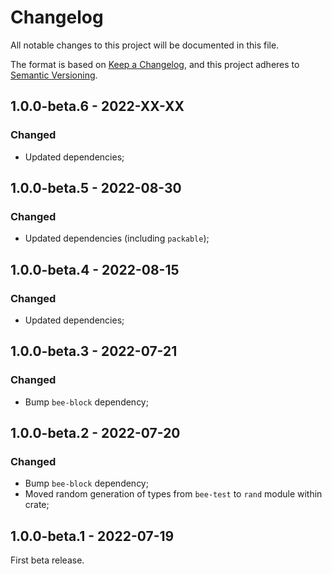 # Changelog

All notable changes to this project will be documented in this file.

The format is based on [Keep a Changelog](https://keepachangelog.com/en/1.0.0/),
and this project adheres to [Semantic Versioning](https://semver.org/spec/v2.0.0.html).

<!-- ## Unreleased - YYYY-MM-DD

### Added

### Changed

### Deprecated

### Removed

### Fixed

### Security -->

## 1.0.0-beta.6 - 2022-XX-XX

### Changed

- Updated dependencies;

## 1.0.0-beta.5 - 2022-08-30

### Changed

- Updated dependencies (including `packable`);

## 1.0.0-beta.4 - 2022-08-15

### Changed

- Updated dependencies;

## 1.0.0-beta.3 - 2022-07-21

### Changed

- Bump `bee-block` dependency;

## 1.0.0-beta.2 - 2022-07-20

### Changed

- Bump `bee-block` dependency;
- Moved random generation of types from `bee-test` to `rand` module within crate;

## 1.0.0-beta.1 - 2022-07-19

First beta release.
